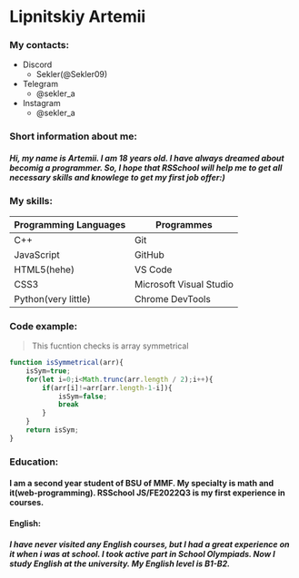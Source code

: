 # Lipnitskiy Artemii

### My contacts:
- Discord
    - Sekler(@Sekler09)
- Telegram 
    - @sekler_a
- Instagram
    - @sekler_a

### Short information about me:
##### Hi, my name is Artemii. I am 18 years old. I  have always dreamed about becomig a programmer. So, I hope that RSSchool will help me to get all necessary skills and knowlege to get my first job offer:)


### My skills:


| Programming Languages | Programmes              |
| --------------------- | ----------------------- |
| C++                   | Git                     |
| JavaScript            | GitHub                  |
| HTML5(hehe)           | VS Code                 |
| CSS3                  | Microsoft Visual Studio |
| Python(very little)   | Chrome DevTools         |

### Code example: 
> This fucntion checks is array symmetrical


``` javascript
function isSymmetrical(arr){
    isSym=true;
    for(let i=0;i<Math.trunc(arr.length / 2);i++){
        if(arr[i]!=arr[arr.length-1-i]){
            isSym=false;
            break
        }
    }
    return isSym;
}

```
### Education:
#### I am a second year student of BSU of MMF. My specialty is math and it(web-programming). RSSchool JS/FE2022Q3 is my first experience in courses. 


#### English:
##### I have never visited any English courses, but I had a great experience on it when i was at school. I took active part in School Olympiads. Now I study English at the university. My English level is B1-B2.

